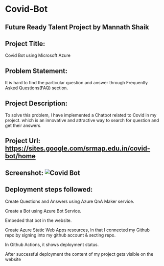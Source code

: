 # Covid-Bot
## Future Ready Talent Project by Mannath Shaik
## Project Title:

Covid Bot using Microsoft Azure

## Problem Statement:

It is hard to find the particular question and answer through Frequently Asked Questions(FAQ) section.

## Project Description: 

To solve this problem, I have implemented a Chatbot related to Covid in my project. which is an innovative and attractive way to search for question and get their answers.

## Project Url: https://sites.google.com/srmap.edu.in/covid-bot/home

## Screenshot: ![Covid Bot](https://user-images.githubusercontent.com/63714965/182111214-069c5f4b-c1f9-46f2-af67-8cb9579683f8.png)

## Deployment steps followed:
Create Questions and Answers using Azure QnA Maker service.

Create a Bot using Azure Bot Service.

Embeded that bot in the website.

Create Azure Static Web Apps resources, In that I connected my Github repo by signing into my github account & secting repo.

In Github Actions, it shows deployment status.

After successful deployment the content of my project gets visible on the website
